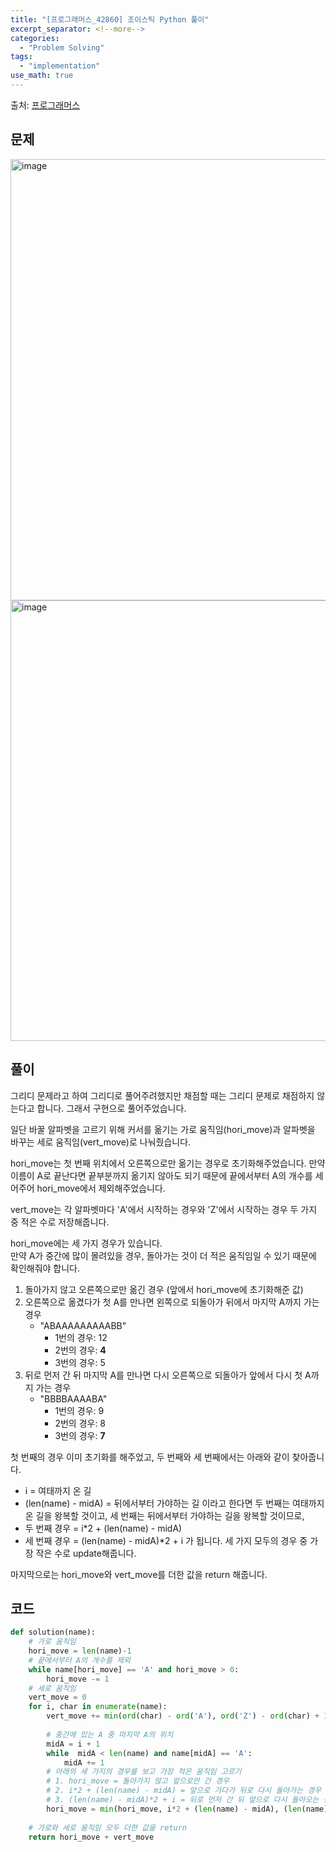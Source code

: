 ```yaml
---
title: "[프로그래머스_42860] 조이스틱 Python 풀이"
excerpt_separator: <!--more-->
categories:
  - "Problem Solving"
tags:
  - "implementation"
use_math: true
---
```


출처: [프로그래머스](https://programmers.co.kr/learn/courses/30/lessons/42860)

## 문제

<img width="706" alt="image" src="https://user-images.githubusercontent.com/59808674/163673619-b68978c2-b04c-455b-ab4a-ff4d30a0cf49.png">
<img width="705" alt="image" src="https://user-images.githubusercontent.com/59808674/163673643-1f51ca63-6535-45e7-9e24-f7c24f966a80.png">

## 풀이

그리디 문제라고 하여 그리디로 풀어주려했지만 채점할 때는 그리디 문제로 채점하지 않는다고 합니다. 그래서 구현으로 풀어주었습니다.

일단 바꿀 알파벳을 고르기 위해 커서를 옮기는 가로 움직임(hori_move)과 알파벳을 바꾸는 세로 움직임(vert_move)로 나눠줬습니다.  

hori_move는 첫 번째 위치에서 오른쪽으로만 옮기는 경우로 초기화해주었습니다. 만약 이름이 A로 끝난다면 끝부분까지 옮기지 않아도 되기 때문에 끝에서부터 A의 개수를 세어주어 hori_move에서 제외해주었습니다.

vert_move는 각 알파벳마다 'A'에서 시작하는 경우와 'Z'에서 시작하는 경우 두 가지 중 적은 수로 저장해줍니다.

hori_move에는 세 가지 경우가 있습니다.  
만약 A가 중간에 많이 몰려있을 경우, 돌아가는 것이 더 적은 움직임일 수 있기 때문에 확인해줘야 합니다.

1. 돌아가지 않고 오른쪽으로만 옮긴 경우 (앞에서 hori_move에 초기화해준 값)
2. 오른쪽으로 옮겼다가 첫 A를 만나면 왼쪽으로 되돌아가 뒤에서 마지막 A까지 가는 경우
	- "ABAAAAAAAAABB"
		- 1번의 경우: 12
		- 2번의 경우: **4**
		- 3번의 경우: 5
3. 뒤로 먼저 간 뒤 마지막 A를 만나면 다시 오른쪽으로 되돌아가 앞에서 다시 첫 A까지 가는 경우
	- "BBBBAAAABA"
		- 1번의 경우: 9
		- 2번의 경우: 8
		- 3번의 경우: **7** 

첫 번째의 경우 이미 초기화를 해주었고, 두 번째와 세 번째에서는 아래와 같이 찾아줍니다.  

 - i = 여태까지 온 길
 - (len(name) - midA) = 뒤에서부터 가야하는 길
이라고 한다면 두 번째는 여태까지 온 길을 왕복할 것이고, 세 번째는 뒤에서부터 가야하는 길을 왕복할 것이므로,
 - 두 번째 경우 =  i*2 + (len(name) - midA)
 - 세 번째 경우 = (len(name) - midA)*2 + i
가 됩니다. 세 가지 모두의 경우 중 가장 작은 수로 update해줍니다.  

마지막으로는 hori_move와 vert_move를 더한 값을 return 해줍니다.


## 코드
```python
def solution(name):
    # 가로 움직임
    hori_move = len(name)-1
    # 끝에서부터 A의 개수를 제외
    while name[hori_move] == 'A' and hori_move > 0:
        hori_move -= 1
    # 세로 움직임
    vert_move = 0
    for i, char in enumerate(name):
        vert_move += min(ord(char) - ord('A'), ord('Z') - ord(char) + 1)
        
        # 중간에 있는 A 중 마지막 A의 위치
        midA = i + 1
        while  midA < len(name) and name[midA] == 'A':
            midA += 1
        # 아래의 세 가지의 경우를 보고 가장 적은 움직임 고르기
        # 1. hori_move = 돌아가지 않고 앞으로만 간 경우
        # 2. i*2 + (len(name) - midA) = 앞으로 가다가 뒤로 다시 돌아가는 경우
        # 3. (len(name) - midA)*2 + i = 뒤로 먼저 간 뒤 앞으로 다시 돌아오는 경우
        hori_move = min(hori_move, i*2 + (len(name) - midA), (len(name) - midA)*2 + i)
    
    # 가로와 세로 움직임 모두 더한 값을 return
    return hori_move + vert_move
```